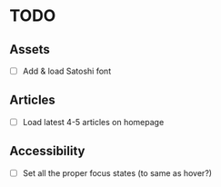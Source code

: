 # TODO

## Assets
- [ ] Add & load Satoshi font

## Articles
- [ ] Load latest 4-5 articles on homepage

## Accessibility
- [ ] Set all the proper focus states (to same as hover?)